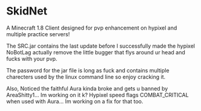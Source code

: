 # SkidNet
A Minecraft 1.8 Client designed for pvp enhancement on hypixel and multiple practice servers!

The SRC.jar contains the last update before I successfully made the hypixel NoBotLag actually remove the little bugger
that flys around ur head and fucks with your pvp.

The password for the jar file is long as fuck and contains multiple charecters used by the linux command line
so enjoy cracking it.

Also, 
Noticed the faithful Aura kinda broke and gets u banned by AreaShitty1... Im working on it k?
Hypixel speed flags COMBAT_CRITICAL when used with Aura... Im working
on a fix for that too.
